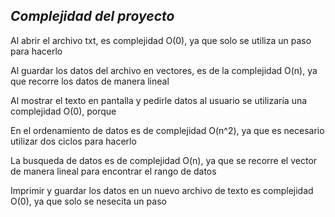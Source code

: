 *Complejidad del proyecto*
------------------------

Al abrir el archivo txt, es complejidad O(0), ya que solo se utiliza un paso para hacerlo

Al guardar los datos del archivo en vectores, es de la complejidad O(n), ya que recorre los datos de manera lineal

Al mostrar el texto en pantalla y pedirle datos al usuario se utilizaría una complejidad O(0), porque

En el ordenamiento de datos es de complejidad O(n^2), ya que es necesario utilizar dos ciclos para hacerlo

La busqueda de datos es de complejidad O(n), ya que se recorre el vector de manera lineal para encontrar el rango de datos

Imprimir y guardar los datos en un nuevo archivo de texto es complejidad O(0), ya que solo se nesecita un paso
